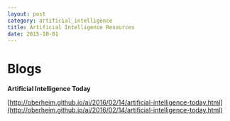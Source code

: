 ```yaml
---
layout: post
category: artificial_intelligence
title: Artificial Intelligence Resources
date: 2015-10-01
---
```


# Blogs

**Artificial Intelligence Today**

[http://oberheim.github.io/ai/2016/02/14/artificial-intelligence-today.html](http://oberheim.github.io/ai/2016/02/14/artificial-intelligence-today.html)